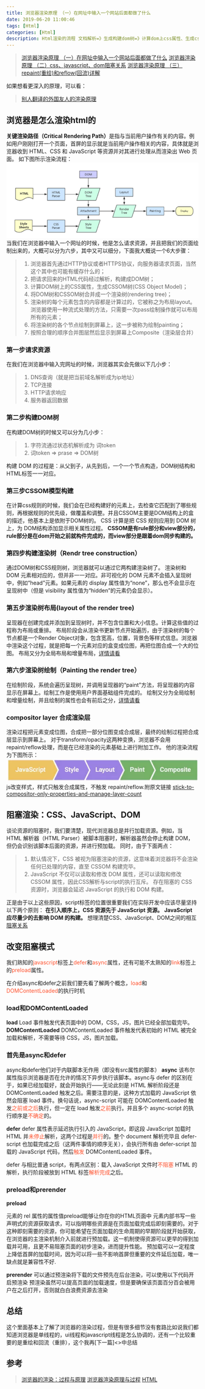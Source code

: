 ```yaml
---
title: 浏览器渲染原理 （一）在网址中输入一个网站后面都做了什么
date: 2019-06-20 11:00:46
tags: [Html]
categories: [Html]
description: Html渲染的流程 文档解析=》生成构建dom树=》计算dom上css属性、生成cssom树=》渲染=》合成=》绘制图形。同时reflow、repaint是发生在什么那个阶段。为什么css要写在头部，js现在底部。
---
```

> [浏览器渲染原理 （一）在网址中输入一个网站后面都做了什么](/blog/html/html-browser-render.html)
> [浏览器渲染原理 （二）css、javascript、dom阻塞关系](/blog/html/html-style-javascript.html)
> [浏览器渲染原理 （三） repaint(重绘)和reflow(回流)详解](/blog/html/html-reload-reflow.html)

如果想看更深入的原理，可以看：
> [别人翻译的外国友人的渲染原理](https://www.html5rocks.com/zh/tutorials/internals/howbrowserswork/#Layout)

## 浏览器是怎么渲染html的
<strong>关键渲染路径（Critical Rendering Path）</strong>是指与当前用户操作有关的内容。例如用户刚刚打开一个页面，首屏的显示就是当前用户操作相关的内容，具体就是浏览器收到 HTML、CSS 和 JavaScript 等资源并对其进行处理从而渲染出 Web 页面。
如下图所示渲染流程：
<img src="../../images/html/images/bowser-render.png"/>
当我们在浏览器中输入一个网址的时候，他是怎么请求资源，并且把我们的页面绘制出来的，大概可以分为六步，其中又可以细分，下面我大概说一个6大步骤：
> 1. 浏览器首先通过HTTP协议或者HTTPS协议，向服务器请求页面，当然这个其中也可能有缓存什么的；
> 2. 把请求回来的HTML代码经过解析，构建成DOM树；
> 3. 计算DOM树上的CSS属性，生成CSSOM树(CSS Object Model)；
> 4. 将DOM树和CSSOM树合并成一个渲染树(rendering tree)；
> 5. 渲染树的每个元素包含的内容都是计算过的，它被称之为布局layout。浏览器使用一种流式处理的方法，只需要一次pass绘制操作就可以布局所有的元素；
> 6. 将渲染树的各个节点绘制到屏幕上，这一步被称为绘制painting；
> 7. 按照合理的顺序合并图层然后显示到屏幕上Composite（渲染层合并）

### 第一步请求资源
在我们在浏览器中输入完网址的时候，浏览器其实会先做以下几小步：
> 1. DNS查询（就是把当前域名解析成为ip地址）
> 2. TCP连接 
> 3. HTTP请求响应
> 4. 服务器返回数据

### 第二步构建DOM树
在构建DOM树的时候又可以分为几小步：
> 1. 字符流通过状态机解析成为 词token
> 2. 词token => prase => DOM树 

构建 DOM 的过程是：从父到子，从先到后，一个一个节点构造，DOM树结构和HTML标签一一对应。

### 第三步CSSOM模型构建
在计算css规则的时候，我们会在已经构建好的元素上，去检查它匹配到了哪些规则，再根据规则的优先级，做覆盖和调整。并且CSSOM主要是DOM结构上的盒的描述，他基本上是依附于DOM树的。
CSS 计算是把 CSS 规则应用到 DOM 树上，为 DOM结构添加显示相关属性过程。
<strong>CSSOM是有rule部分和view部分的，rule部分是在dom开始之前就构件完成的，而view部分是跟着dom同步构建的。</strong>

### 第四步构建渲染树（Rendr tree construction）
通过DOM树和CSS规则树，浏览器就可以通过它两构建渲染树了。
渲染树和DOM 元素相对应的，但并非一一对应。非可视化的 DOM 元素不会插入呈现树中，例如“head”元素。如果元素的 display 属性值为“none”，那么也不会显示在呈现树中（但是 visibility 属性值为“hidden”的元素仍会显示）。

### 第五步渲染树布局(layout of the render tree)
呈现器在创建完成并添加到呈现树时，并不包含位置和大小信息。计算这些值的过程称为布局或重排。
布局阶段会从渲染书更新节点开始遍历，由于渲染树的每个节点都是一个Render Object对象，包含宽高，位置，背景色等样式信息。浏览器中渲染这个过程，就是把每一个元素对应的盒变成位图，再把位图合成一个大的位图。
布局又分为全局布局和增量布局，[详情请看](https://www.html5rocks.com/zh/tutorials/internals/howbrowserswork/#Layout)

### 第六步渲染树绘制（Painting the render tree）
在绘制阶段，系统会遍历呈现树，并调用呈现器的“paint”方法，将呈现器的内容显示在屏幕上。绘制工作是使用用户界面基础组件完成的。
绘制又分为全局绘制和增量绘制，并且绘制的属性也会有前后之分，[详情请看](https://www.html5rocks.com/zh/tutorials/internals/howbrowserswork/)

### compositor layer 合成渲染层
渲染过程把元素变成位图，合成把一部分位图变成合成层，最终的绘制过程把合成层显示到屏幕上。
对于transform/opacity这两种变换，浏览器不会用repaint/reflow处理，而是在已经渲染的元素基础上进行附加工作。
他的渲染流程为下图所示：
![只执行 compositor](../../images/html/images/reflow-repaint-1-1.png)
js改变样式，样式只触发合成属性，不触发 repaint/reflow.附原文链接
[stick-to-compositor-only-properties-and-manage-layer-count](https://developers.google.com/web/fundamentals/performance/rendering/stick-to-compositor-only-properties-and-manage-layer-count)

## 阻塞渲染：CSS、JavaScript、DOM
谈论资源的阻塞时，我们要清楚，现代浏览器总是并行加载资源。例如，当 HTML 解析器（HTML Parser）被脚本阻塞时，解析器虽然会停止构建 DOM，但仍会识别该脚本后面的资源，并进行预加载。
同时，由于下面两点：
> 1. 默认情况下，CSS 被视为阻塞渲染的资源，这意味着浏览器将不会渲染任何已处理的内容，直至 CSSOM 构建完毕。
> 2. JavaScript 不仅可以读取和修改 DOM 属性，还可以读取和修改 CSSOM 属性，因此CSS解析与script的执行互斥。
存在阻塞的 CSS 资源时，浏览器会延迟 JavaScript 的执行和 DOM 构建。

正是由于以上这些原因，script标签的位置很重要我们在实际开发中应该尽量坚持以下两个原则：
<strong>在引入顺序上，CSS 资源先于 JavaScript 资源。</strong>
<strong>JavaScript 应尽量少的去影响 DOM 的构建。</strong>
想理清楚CSS、JavaScript、DOM之间的相互[阻塞关系](http://asyncnode/blog/html/html-browser-render.html)

## 改变阻塞模式
我们熟知的<font color="#ff502c">javascript</font>标签上<font color="#ff502c">defer</font>和<font color="#ff502c">async</font>属性，还有可能不太熟知的<font color="#ff502c">link</font>标签上的<font color="#ff502c">preload</font>属性。

在介绍async和defer之前我们要先看了解两个概念，<font color="#ff502c">load</font>和<font color="#ff502c">DOMContentLoaded</font>的执行时机

### load和DOMContentLoaded
**load**
Load 事件触发代表页面中的 DOM，CSS，JS，图片已经全部加载完毕。
**DOMContentLoaded**
DOMContentLoaded 事件触发代表初始的 HTML 被完全加载和解析，不需要等待 CSS，JS，图片加载。

### 首先是async和defer
async和defer他们对于内联脚本无作用（即没有src属性的脚本）
**async**
该布尔属性指示浏览器是否在允许的情况下异步执行该脚本。async与 defer 的区别在于，如果已经加载好，就会开始执行——无论此刻是 HTML 解析阶段还是 DOMContentLoaded 触发之后。需要注意的是，这种方式加载的 JavaScript 依然会阻塞 load 事件。换句话说，async-script 可能在 DOMContentLoaded 触发<font color="#ff502c">之前或之后</font>执行，但一定在 load 触发<font color="#ff502c">之前</font>执行。并且多个 async-script 的执行顺序是<font color="#ff502c">不确定</font>的。

**defer**
defer 属性表示延迟执行引入的 JavaScript，即这段 JavaScript 加载时 HTML 并<font color="#ff502c">未停止</font>解析，这两个过程是<font color="#ff502c">并行</font>的。整个 document 解析完毕且 defer-script 也加载完成之后（这两件事情的顺序无关），会执行所有由 defer-script 加载的 JavaScript 代码，然后<font color="#ff502c">触发</font> DOMContentLoaded 事件。

defer 与相比普通 script，有两点区别：载入 JavaScript 文件时<font color="#ff502c">不阻塞</font> HTML 的解析，执行阶段被放到 HTML 标签<font color="#ff502c">解析完成</font>之后。

### preload和prerender
**preload**
<link> 元素的 rel 属性的属性值preload能够让你在你的HTML页面中 <head>元素内部书写一些声明式的资源获取请求，可以指明哪些资源是在页面加载完成后即刻需要的。对于这种即刻需要的资源，你可能希望在页面加载的生命周期的早期阶段就开始获取，在浏览器的主渲染机制介入前就进行预加载。这一机制使得资源可以更早的得到加载并可用，且更不易阻塞页面的初步渲染，进而提升性能。
预加载可以一定程度上降低首屏的加载时间，因为可以将一些不影响首屏但重要的文件延后加载，唯一缺点就是兼容性不好.

**prerender**
可以通过预渲染将下载的文件预先在后台渲染，可以使用以下代码开启预渲染
预渲染虽然可以提高页面的加载速度，但是要确保该页面百分百会被用户在之后打开，否则就白白浪费资源去渲染

## 总结
这个里面基本上了解了浏览器的渲染过程，但是有很多细节没有套路比如说我们都知道浏览器是单线程的，ui线程和javascript线程是怎么协调的，还有一个比较重要的是重绘和回流（重排），这个我再[下一篇]<>中总结

## 参考
> [浏览器的渲染：过程与原理](https://juejin.im/entry/59e1d31f51882578c3411c77)
> [浏览器渲染原理与过程](https://www.imooc.com/article/40004)
> [HTML <script> 元素用于嵌入或引用可执行脚本。](https://developer.mozilla.org/zh-CN/docs/Web/HTML/Element/script)
> [浏览器的工作原理：新式网络浏览器幕后揭秘](https://www.html5rocks.com/zh/tutorials/internals/howbrowserswork/#Layout)
> [重绘，回流和合成，了解基本浏览器绘制帮你优化页面性能](https://zhuanlan.zhihu.com/p/23428399)


